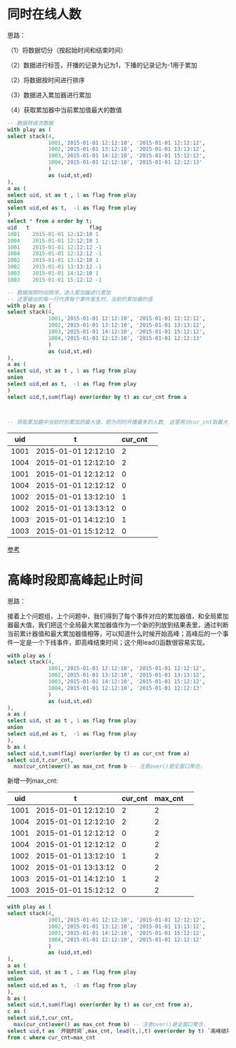 # 同时在线人数

思路： 

（1）将数据切分（按起始时间和结束时间）

（2）数据进行标签，开播的记录为记为1，下播的记录记为-1用于累加

（2）将数据按时间进行排序

（3）数据进入累加器进行累加

（4）获取累加器中当前累加值最大的数值


```sql
-- 数据转成流数据
with play as (
select stack(4,
             1001,'2015-01-01 12:12:10', '2015-01-01 12:12:12',
             1002,'2015-01-01 13:12:10', '2015-01-01 13:13:12',
             1003,'2015-01-01 14:12:10', '2015-01-01 15:12:12',
             1004,'2015-01-01 12:12:10', '2015-01-01 12:12:13'
             ) 
             as (uid,st,ed)
),
a as (
select uid, st as t , 1 as flag from play
union 
select uid,ed as t,  -1 as flag from play
)
select * from a order by t;
uid   t                   flag
1001	2015-01-01 12:12:10	1	
1004	2015-01-01 12:12:10	1	
1001	2015-01-01 12:12:12	-1	
1004	2015-01-01 12:12:12	-1	
1002	2015-01-01 13:12:10	1	
1002	2015-01-01 13:13:12	-1	
1003	2015-01-01 14:12:10	1	
1003	2015-01-01 15:12:12	-1

-- 数据按照时间排序，进入累加器进行累加
-- 这里输出的每一行代表每个事件发生时，当前的累加器的值
with play as (
select stack(4,
             1001,'2015-01-01 12:12:10', '2015-01-01 12:12:12',
             1002,'2015-01-01 13:12:10', '2015-01-01 13:13:12',
             1003,'2015-01-01 14:12:10', '2015-01-01 15:12:12',
             1004,'2015-01-01 12:12:10', '2015-01-01 12:12:13'
             ) 
             as (uid,st,ed)
),
a as (
select uid, st as t , 1 as flag from play
union 
select uid,ed as t,  -1 as flag from play
)
select uid,t,sum(flag) over(order by t) as cur_cnt from a



-- 获取累加器中当前时刻累加的最大值，即为同时开播最多的人数, 这里再对cur_cnt取最大即可
```

| uid  | t                   | cur_cnt |      |
| ---- | ------------------- | ------- | ---- |
| 1001 | 2015-01-01 12:12:10 | 2       |      |
| 1004 | 2015-01-01 12:12:10 | 2       |      |
| 1001 | 2015-01-01 12:12:12 | 0       |      |
| 1004 | 2015-01-01 12:12:12 | 0       |      |
| 1002 | 2015-01-01 13:12:10 | 1       |      |
| 1002 | 2015-01-01 13:13:12 | 0       |      |
| 1003 | 2015-01-01 14:12:10 | 1       |      |
| 1003 | 2015-01-01 15:12:12 | 0       |      |

[参考](https://www.modb.pro/db/334381)

# 高峰时段即高峰起止时间

思路：

接着上个问题组，上个问题中，我们得到了每个事件对应的累加器值，和全局累加器最大值，我们把这个全局最大累加器值作为一个新的列放到结果表里，通过判断当前累计器值和最大累加器值相等，可以知道什么时候开始高峰；高峰后的一个事件一定是一个下线事件，即高峰结束时间；这个用lead()函数很容易实现。

```sql
with play as (
select stack(4,
             1001,'2015-01-01 12:12:10', '2015-01-01 12:12:12',
             1002,'2015-01-01 13:12:10', '2015-01-01 13:13:12',
             1003,'2015-01-01 14:12:10', '2015-01-01 15:12:12',
             1004,'2015-01-01 12:12:10', '2015-01-01 12:12:13'
             ) 
             as (uid,st,ed)
),
a as (
select uid, st as t , 1 as flag from play
union 
select uid,ed as t,  -1 as flag from play
),
b as (
select uid,t,sum(flag) over(order by t) as cur_cnt from a)
select uid,t,cur_cnt,
  max(cur_cnt)over() as max_cnt from b -- 注意over()是全窗口聚合，
```

新增一列max_cnt:

| uid  | t                   | cur_cnt | max_cnt |      |
| ---- | ------------------- | ------- | ------- | ---- |
| 1001 | 2015-01-01 12:12:10 | 2       | 2       |      |
| 1004 | 2015-01-01 12:12:10 | 2       | 2       |      |
| 1001 | 2015-01-01 12:12:12 | 0       | 2       |      |
| 1004 | 2015-01-01 12:12:12 | 0       | 2       |      |
| 1002 | 2015-01-01 13:12:10 | 1       | 2       |      |
| 1002 | 2015-01-01 13:13:12 | 0       | 2       |      |
| 1003 | 2015-01-01 14:12:10 | 1       | 2       |      |
| 1003 | 2015-01-01 15:12:12 | 0       | 2       |      |

```sql
with play as (
select stack(4,
             1001,'2015-01-01 12:12:10', '2015-01-01 12:12:12',
             1002,'2015-01-01 13:12:10', '2015-01-01 13:13:12',
             1003,'2015-01-01 14:12:10', '2015-01-01 15:12:12',
             1004,'2015-01-01 12:12:10', '2015-01-01 12:12:12'
             ) 
             as (uid,st,ed)
),
a as (
select uid, st as t , 1 as flag from play
union 
select uid,ed as t,  -1 as flag from play
),
b as (
select uid,t,sum(flag) over(order by t) as cur_cnt from a),
c as (
select uid,t,cur_cnt,
  max(cur_cnt)over() as max_cnt from b) -- 注意over()是全窗口聚合，
select uid,t as `开始时间`,max_cnt, lead(t,1,t) over(order by t) `高峰结束时间`
from c where cur_cnt=max_cnt


```

